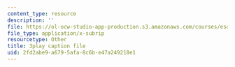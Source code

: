 ```yaml
---
content_type: resource
description: ''
file: https://ol-ocw-studio-app-production.s3.amazonaws.com/courses/esd-290-special-topics-in-supply-chain-management-spring-2005/2fd2abe9a6795afa8c6be47a249218e1_hAMwuUM8frc.vtt
file_type: application/x-subrip
resourcetype: Other
title: 3play caption file
uid: 2fd2abe9-a679-5afa-8c6b-e47a249218e1
---
```

